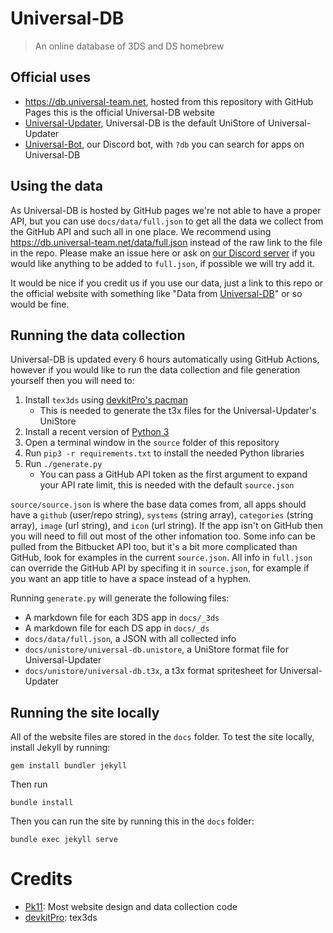 # Universal-DB
> An online database of 3DS and DS homebrew

## Official uses
- https://db.universal-team.net, hosted from this repository with GitHub Pages this is the official Universal-DB website
- [Universal-Updater](https://github.com/Universal-Team/Universal-Updater), Universal-DB is the default UniStore of Universal-Updater
- [Universal-Bot](https://github.com/Universal-Team/Universal-Bot), our Discord bot, with `?db` you can search for apps on Universal-DB
## Using the data
As Universal-DB is hosted by GitHub pages we're not able to have a proper API, but you can use `docs/data/full.json` to get all the data we collect from the GitHub API and such all in one place. We recommend using https://db.universal-team.net/data/full.json instead of the raw link to the file in the repo.
Please make an issue here or ask on [our Discord server](https://universal-team.net/discord) if you would like anything to be added to `full.json`, if possible we will try add it.

It would be nice if you credit us if you use our data, just a link to this repo or the official website with something like "Data from [Universal-DB](https://github.com/Universal-Team/db)" or so would be fine.

## Running the data collection
Universal-DB is updated every 6 hours automatically using GitHub Actions, however if you would like to run the data collection and file generation yourself then you will need to:
1. Install `tex3ds` using [devkitPro's pacman](https://devkitpro.org/wiki/Getting_Started)
   - This is needed to generate the t3x files for the Universal-Updater's UniStore
1. Install a recent version of [Python 3](https://www.python.org)
1. Open a terminal window in the `source` folder of this repository
1. Run `pip3 -r requirements.txt` to install the needed Python libraries
1. Run `./generate.py`
   - You can pass a GitHub API token as the first argument to expand your API rate limit, this is needed with the default `source.json`

`source/source.json` is where the base data comes from, all apps should have a `github` (user/repo string), `systems` (string array), `categories` (string array), `image` (url string), and `icon` (url string). If the app isn't on GitHub then you will need to fill out most of the other infomation too. Some info can be pulled from the Bitbucket API too, but it's a bit more complicated than GitHub, look for examples in the current `source.json`.
All info in `full.json` can override the GitHub API by specifing it in `source.json`, for example if you want an app title to have a space instead of a hyphen.

Running `generate.py` will generate the following files:
- A markdown file for each 3DS app in `docs/_3ds`
- A markdown file for each DS app in `docs/_ds`
- `docs/data/full.json`, a JSON with all collected info
- `docs/unistore/universal-db.unistore`, a UniStore format file for Universal-Updater
- `docs/unistore/universal-db.t3x`, a t3x format spritesheet for Universal-Updater

## Running the site locally
All of the website files are stored in the `docs` folder. To test the site locally, install Jekyll by running:
```
gem install bundler jekyll
```
Then run
```
bundle install
```
Then you can run the site by running this in the `docs` folder:
```
bundle exec jekyll serve
```

# Credits
- [Pk11](https://github.com/Epicpkmn11): Most website design and data collection code
- [devkitPro](https://github.com/devkitPro): tex3ds
